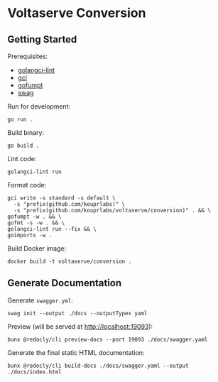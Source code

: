 # Voltaserve Conversion

## Getting Started

Prerequisites:
- [golangci-lint](https://github.com/golangci/golangci-lint)
- [gci](https://github.com/daixiang0/gci)
- [gofumpt](https://github.com/mvdan/gofumpt)
- [swag](https://github.com/swaggo/swag)

Run for development:

```shell
go run .
```

Build binary:

```shell
go build .
```

Lint code:

```shell
golangci-lint run
```

Format code:

```shell
gci write -s standard -s default \
  -s "prefix(github.com/kouprlabs)" \
  -s "prefix(github.com/kouprlabs/voltaserve/conversion)" . && \
gofumpt -w . && \
gofmt -s -w . && \
golangci-lint run --fix && \
goimports -w .
```

Build Docker image:

```shell
docker build -t voltaserve/conversion .
```

## Generate Documentation

Generate `swagger.yml`:

```shell
swag init --output ./docs --outputTypes yaml
```

Preview (will be served at [http://localhost:19093](http://localhost:19093)):

```shell
bunx @redocly/cli preview-docs --port 19093 ./docs/swagger.yaml
```

Generate the final static HTML documentation:

```shell
bunx @redocly/cli build-docs ./docs/swagger.yaml --output ./docs/index.html
```
